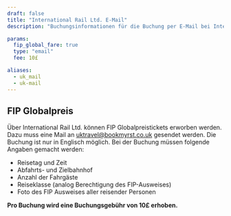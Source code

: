 ```yaml
---
draft: false
title: "International Rail Ltd. E-Mail"
description: "Buchungsinformationen für die Buchung per E-Mail bei International Rail Ltd."

params:
  fip_global_fare: true
  type: "email"
  fee: 10£

aliases:
  - uk_mail
  - uk-mail
---
```


## FIP Globalpreis

Über International Rail Ltd. können FIP Globalpreistickets erworben werden. Dazu muss eine Mail an [uktravel@bookmyrst.co.uk](mailto:uktravel@bookmyrst.co.uk) gesendet werden. Die Buchung ist nur in Englisch möglich. Bei der Buchung müssen folgende Angaben gemacht werden:

- Reisetag und Zeit
- Abfahrts- und Zielbahnhof
- Anzahl der Fahrgäste
- Reiseklasse (analog Berechtigung des FIP-Ausweises)
- Foto des FIP Ausweises aller reisender Personen

**Pro Buchung wird eine Buchungsgebühr von 10£ erhoben.**
